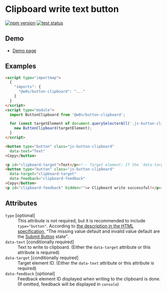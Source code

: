 # Clipboard write text button

[![npm version](https://badge.fury.io/js/%40saekitominaga%2Fcustomelements-button-clipboard.svg)](https://www.npmjs.com/package/@saekitominaga/customelements-button-clipboard)
[![test status](https://github.com/SaekiTominaga/frontend/actions/workflows/button-clipboard-test.yml/badge.svg)](https://github.com/SaekiTominaga/frontend/actions/workflows/button-clipboard-test.yml)

## Demo

- [Demo page](https://saekitominaga.github.io/frontend/packages/button-clipboard/demo/)

## Examples

```HTML
<script type="importmap">
  {
    "imports": {
      "@w0s/button-clipboard": "..."
    }
  }
</script>
<script type="module">
  import ButtonClipboard from '@w0s/button-clipboard';

  for (const targetElement of document.querySelectorAll('.js-button-clipboard')) {
    new ButtonClipboard(targetElement);
  }
</script>

<button type="button" class="js-button-clipboard"
  data-text="Text"
>Copy</button>

<p id="clipboard-target">Text</p><!-- Target element: If the `data-target` attribute exists, write the contents of this element (`Node.textContent` or `HTMLXXXElement.value` or `HTMLMetaElement.content`) to the clipboard -->
<button type="button" class="js-button-clipboard"
  data-target="clipboard-target"
  data-feedback="clipboard-feedback"
>Copy</button>
<p id="clipboard-feedback" hidden="">✔ Clipboard write successful!</p><!-- Feedback element: It will be displayed when writing to the clipboard is done -->
```

## Attributes

<dl>
<dt><code>type</code> [optional]</dt>
<dd>This attribute is not required, but it is recommended to include <code>type="button"</code>. According to <a href="https://html.spec.whatwg.org/multipage/form-elements.html#attr-button-type">the description in the HTML specification</a>, <q cite="https://html.spec.whatwg.org/multipage/form-elements.html#attr-button-type">The missing value default and invalid value default are the <a href="https://html.spec.whatwg.org/multipage/form-elements.html#attr-button-type-submit-state">Submit Button</a> state</q>.</dd>
<dt><code>data-text</code> [conditionally required]</dt>
<dd>Text to write to clipboard. (Either the <code>data-target</code> attribute or this attribute is required)</dd>
<dt><code>data-target</code> [conditionally required]</dt>
<dd>Target element ID. (Either the <code>data-text</code> attribute or this attribute is required)</dd>
<dt><code>data-feedback</code> [optional]</dt>
<dd>Feedback element ID displayed when writing to the clipboard is done. (If omitted, feedback will be displayed in <code>console</code>)</dd>
</dl>
